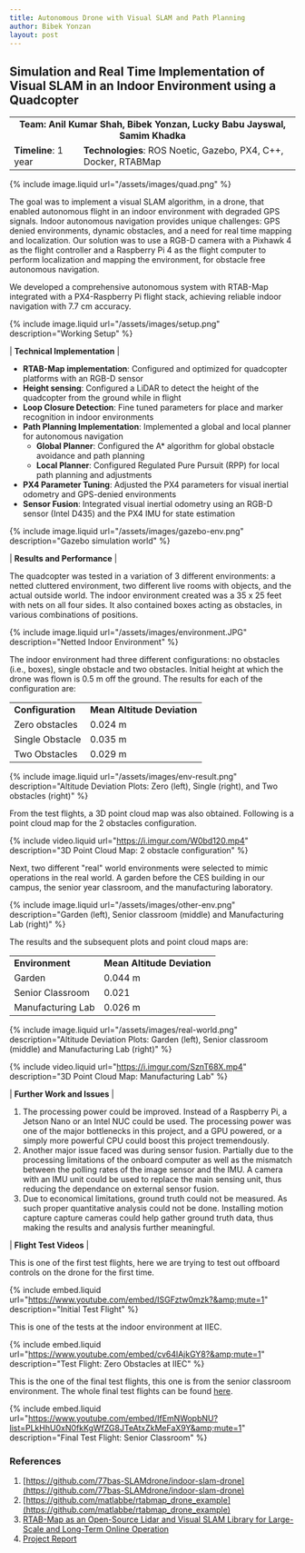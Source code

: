```yaml
---
title: Autonomous Drone with Visual SLAM and Path Planning
author: Bibek Yonzan
layout: post
---
```

## Simulation and Real Time Implementation of Visual SLAM in an Indoor Environment using a Quadcopter

<table>
  <tr>
    <td colspan="2" align="center"><b>Team: Anil Kumar Shah, Bibek Yonzan, Lucky Babu Jayswal, Samim Khadka</b></td>
  </tr>
  <tr>
    <td><b>Timeline</b>: 1 year</td>
    <td><b>Technologies</b>: ROS Noetic, Gazebo, PX4, C++, Docker, RTABMap</td>
  </tr>
</table>

{% include image.liquid url="/assets/images/quad.png" %}

The goal was to implement a visual SLAM algorithm, in a drone, that enabled autonomous flight in an indoor environment with degraded GPS signals. Indoor autonomous navigation provides unique challenges: GPS denied environments, dynamic obstacles, and a need for real time mapping and localization. Our solution was to use a RGB-D camera with a Pixhawk 4 as the flight controller and a Raspberry Pi 4 as the flight computer to perform localization and mapping the environment, for obstacle free autonomous navigation.

We developed a  comprehensive  autonomous system with RTAB-Map integrated with a PX4-Raspberry Pi flight stack, achieving reliable indoor navigation with 7.7 cm accuracy.

 {% include image.liquid url="/assets/images/setup.png" description="Working Setup" %}

| **Technical Implementation** |

* **RTAB-Map implementation**: Configured and optimized for quadcopter platforms with an RGB-D sensor
* **Height sensing**: Configured a LiDAR to detect the height of the quadcopter from the ground while in flight
* **Loop Closure Detection**: Fine tuned parameters for place and marker recognition in indoor environments
* **Path Planning Implementation**: Implemented a global and local planner for autonomous navigation
	* **Global Planner**: Configured the A* algorithm for global obstacle avoidance and path planning
	* **Local Planner**: Configured Regulated Pure Pursuit (RPP) for local path planning and adjustments
* **PX4 Parameter Tuning**: Adjusted the PX4 parameters for visual inertial odometry and GPS-denied environments
* **Sensor Fusion**: Integrated visual inertial odometry using an RGB-D sensor (Intel D435) and the PX4 IMU for state estimation

{% include image.liquid url="/assets/images/gazebo-env.png" description="Gazebo simulation world" %}

| **Results and Performance** |

The quadcopter was tested in a variation of 3 different environments: a netted cluttered environment, two different live rooms with objects, and the actual outside world. The indoor environment created was a 35 x 25 feet with nets on all four sides. It also contained boxes acting as obstacles, in various combinations of positions. 

{% include image.liquid url="/assets/images/environment.JPG" description="Netted Indoor Environment" %}

The indoor environment had three different configurations: no obstacles (i.e., boxes), single obstacle and two obstacles. Initial height at which the drone was flown is 0.5 m off the ground. The results for each of the configuration are:

<table>
<tr>
	<td><b>Configuration</b></td>
	<td><b>Mean Altitude Deviation</b></td>
</tr>
<tr>
	<td>Zero obstacles</td>
	<td>0.024 m </td>
</tr>
<tr>
	<td>Single Obstacle</td>
	<td>0.035 m</td>
</tr>
<tr>
 <td>Two Obstacles</td>
 <td>0.029 m</td>
</tr>
</table>

{% include image.liquid url="/assets/images/env-result.png" description="Altitude Deviation Plots: Zero (left), Single (right), and Two obstacles (right)" %}

From the test flights, a 3D point cloud map was also obtained. Following is a point cloud map for the 2 obstacles configuration.

{% include video.liquid url="https://i.imgur.com/W0bd120.mp4" description="3D Point Cloud Map: 2 obstacle configuration" %}

Next, two different "real" world environments were selected to mimic operations in the real world. A garden before the CES building in our campus, the senior year classroom, and the manufacturing laboratory.

{% include image.liquid url="/assets/images/other-env.png" description="Garden (left), Senior classroom (middle) and Manufacturing Lab (right)" %}

The results and the subsequent plots and point cloud maps are:

<table>
<tr>
	<td><b>Environment</b></td>
	<td><b>Mean Altitude Deviation</b></td>
</tr>
<tr>
	<td>Garden</td>
	<td>0.044 m</td>
</tr>
<tr>
	<td>Senior Classroom</td>
	<td>0.021</td>
</tr>
<tr>
 <td>Manufacturing Lab</td>
 <td>0.026 m</td>
</tr>
</table>

{% include image.liquid url="/assets/images/real-world.png" description="Altitude Deviation Plots: Garden (left), Senior classroom (middle) and Manufacturing Lab (right)" %}

{% include video.liquid url="https://i.imgur.com/SznT68X.mp4" description="3D Point Cloud Map: Manufacturing Lab" %}

| **Further Work and Issues** |

1. The processing power could be improved. Instead of a Raspberry Pi, a Jetson Nano or an Intel NUC could be used. The processing power was one of the major bottlenecks in this project, and a GPU powered, or a simply more powerful CPU could boost this project tremendously.
2. Another major issue faced was during sensor fusion. Partially due to the processing limitations of the onboard computer as well as the mismatch between the polling rates of the image sensor and the IMU. A camera with an IMU unit could be used to replace the main sensing unit, thus reducing the dependance on external sensor fusion. 
3. Due to economical limitations, ground truth could not be measured. As such proper quantitative analysis could not be done. Installing motion capture capture cameras could help gather ground truth data, thus making the results and analysis further meaningful.

| **Flight Test Videos** |

This is one of the first test flights, here we are trying to test out offboard controls on the drone for the first time. 

{% include embed.liquid url="https://www.youtube.com/embed/ISGFztw0mzk?&amp;mute=1" description="Initial Test Flight" %}

This is one of the tests at the indoor environment at IIEC.

{% include embed.liquid url="https://www.youtube.com/embed/cv64lAjkGY8?&amp;mute=1" description="Test Flight: Zero Obstacles at IIEC" %}

This is the one of the final test flights, this one is from the senior classroom environment. The whole final test flights can be found [here](https://youtube.com/playlist?list=PLkHhU0xN0fkKgWfZG8JTeAtxZkMeFaX9Y&feature=shared). 

{% include embed.liquid url="https://www.youtube.com/embed/IfEmNWopbNU?list=PLkHhU0xN0fkKgWfZG8JTeAtxZkMeFaX9Y&amp;mute=1" description="Final Test Flight: Senior Classroom" %}

### References

1. [https://github.com/77bas-SLAMdrone/indoor-slam-drone](https://github.com/77bas-SLAMdrone/indoor-slam-drone)
2. [https://github.com/matlabbe/rtabmap_drone_example](https://github.com/matlabbe/rtabmap_drone_example)
3. [RTAB-Map as an Open-Source Lidar and Visual SLAM Library for Large-Scale and Long-Term Online Operation](https://arxiv.org/abs/2403.06341)
4. [Project Report](https://www.dropbox.com/scl/fi/we7jity7zmpx6d9xaidcv/077BAS_Group2_SLAM_Drone.pdf?rlkey=ax4inm95uitoaz93x0q0ss7nv&st=nv07c6ek&dl=0)
